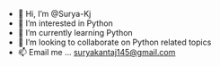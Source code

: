 - 👋 Hi, I’m @Surya-Kj
- 👀 I’m interested in Python
- 🌱 I’m currently learning Python
- 💞️ I’m looking to collaborate on Python related topics
- 📫 Email me ...
     suryakantaj145@gmail.com

<!---
Surya-Kj/Surya-Kj is a ✨ special ✨ repository because its `README.md` (this file) appears on your GitHub profile.
You can click the Preview link to take a look at your changes.
--->
